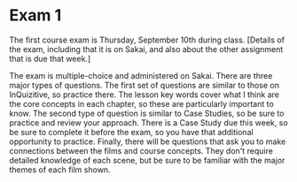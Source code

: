 # Exam 1

The first course exam is Thursday, September 10th during class.  [Details of the exam, including that it is on Sakai, and also about the other assignment that is due that week.]


The exam is multiple-choice and administered on Sakai. There are three
major types of questions. The first set of questions are similar to
those on InQuizitive, so practice there. The lesson key words cover what
I think are the core concepts in each chapter, so these are particularly
important to know. The second type of question is similar to Case
Studies, so be sure to practice and review your approach. There is a
Case Study due this  week, so be sure to complete it before the
exam, so you have that additional opportunity to practice. Finally,
there will be questions that ask you to make connections between the
films and course concepts. They don't require detailed knowledge of each
scene, but be sure to be familiar with the major themes of each film
shown.
